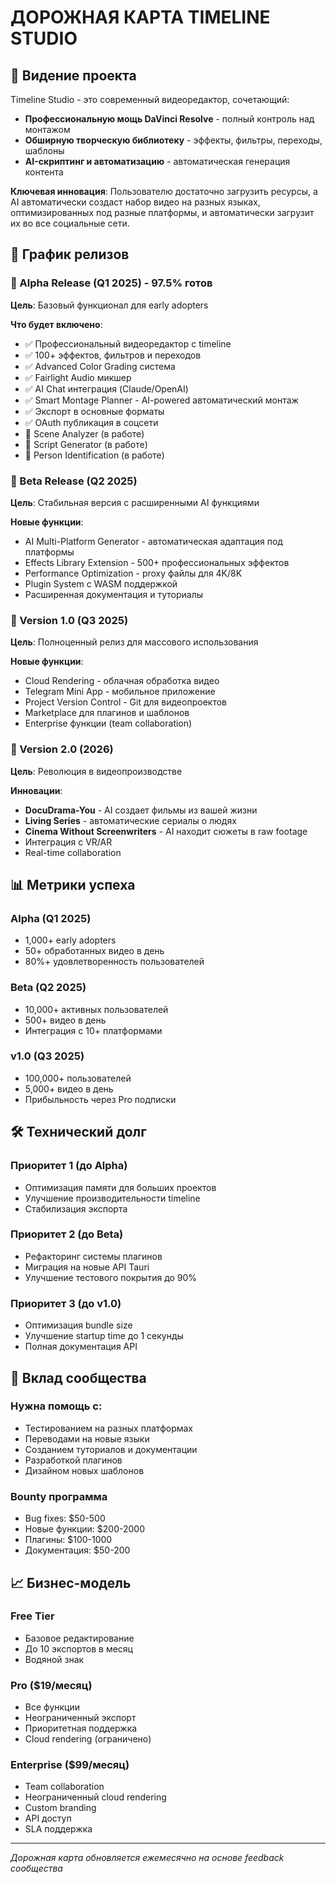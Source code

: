 # ДОРОЖНАЯ КАРТА TIMELINE STUDIO

## 🎯 Видение проекта

Timeline Studio - это современный видеоредактор, сочетающий:
- **Профессиональную мощь DaVinci Resolve** - полный контроль над монтажом
- **Обширную творческую библиотеку** - эффекты, фильтры, переходы, шаблоны
- **AI-скриптинг и автоматизацию** - автоматическая генерация контента

**Ключевая инновация**: Пользователю достаточно загрузить ресурсы, а AI автоматически создаст набор видео на разных языках, оптимизированных под разные платформы, и автоматически загрузит их во все социальные сети.

## 📅 График релизов

### 🎯 Alpha Release (Q1 2025) - 97.5% готов

**Цель**: Базовый функционал для early adopters

**Что будет включено**:
- ✅ Профессиональный видеоредактор с timeline
- ✅ 100+ эффектов, фильтров и переходов
- ✅ Advanced Color Grading система
- ✅ Fairlight Audio микшер
- ✅ AI Chat интеграция (Claude/OpenAI)
- ✅ Smart Montage Planner - AI-powered автоматический монтаж
- ✅ Экспорт в основные форматы
- ✅ OAuth публикация в соцсети
- 🔄 Scene Analyzer (в работе)
- 🔄 Script Generator (в работе)
- 🔄 Person Identification (в работе)

### 🚀 Beta Release (Q2 2025)

**Цель**: Стабильная версия с расширенными AI функциями

**Новые функции**:
- AI Multi-Platform Generator - автоматическая адаптация под платформы
- Effects Library Extension - 500+ профессиональных эффектов
- Performance Optimization - proxy файлы для 4K/8K
- Plugin System с WASM поддержкой
- Расширенная документация и туториалы

### 🌟 Version 1.0 (Q3 2025)

**Цель**: Полноценный релиз для массового использования

**Новые функции**:
- Cloud Rendering - облачная обработка видео
- Telegram Mini App - мобильное приложение
- Project Version Control - Git для видеопроектов
- Marketplace для плагинов и шаблонов
- Enterprise функции (team collaboration)

### 🔮 Version 2.0 (2026)

**Цель**: Революция в видеопроизводстве

**Инновации**:
- **DocuDrama-You** - AI создает фильмы из вашей жизни
- **Living Series** - автоматические сериалы о людях
- **Cinema Without Screenwriters** - AI находит сюжеты в raw footage
- Интеграция с VR/AR
- Real-time collaboration

## 📊 Метрики успеха

### Alpha (Q1 2025)
- 1,000+ early adopters
- 50+ обработанных видео в день
- 80%+ удовлетворенность пользователей

### Beta (Q2 2025)
- 10,000+ активных пользователей
- 500+ видео в день
- Интеграция с 10+ платформами

### v1.0 (Q3 2025)
- 100,000+ пользователей
- 5,000+ видео в день
- Прибыльность через Pro подписки

## 🛠️ Технический долг

### Приоритет 1 (до Alpha)
- Оптимизация памяти для больших проектов
- Улучшение производительности timeline
- Стабилизация экспорта

### Приоритет 2 (до Beta)
- Рефакторинг системы плагинов
- Миграция на новые API Tauri
- Улучшение тестового покрытия до 90%

### Приоритет 3 (до v1.0)
- Оптимизация bundle size
- Улучшение startup time до 1 секунды
- Полная документация API

## 🤝 Вклад сообщества

### Нужна помощь с:
- Тестированием на разных платформах
- Переводами на новые языки
- Созданием туториалов и документации
- Разработкой плагинов
- Дизайном новых шаблонов

### Bounty программа
- Bug fixes: $50-500
- Новые функции: $200-2000
- Плагины: $100-1000
- Документация: $50-200

## 📈 Бизнес-модель

### Free Tier
- Базовое редактирование
- До 10 экспортов в месяц
- Водяной знак

### Pro ($19/месяц)
- Все функции
- Неограниченный экспорт
- Приоритетная поддержка
- Cloud rendering (ограничено)

### Enterprise ($99/месяц)
- Team collaboration
- Неограниченный cloud rendering
- Custom branding
- API доступ
- SLA поддержка

---

*Дорожная карта обновляется ежемесячно на основе feedback сообщества*